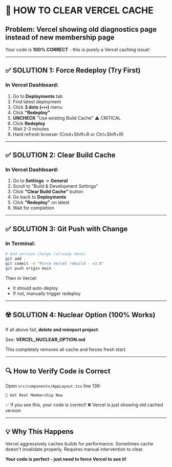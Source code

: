 # 🔄 HOW TO CLEAR VERCEL CACHE

## Problem: Vercel showing old diagnostics page instead of new membership page

Your code is **100% CORRECT** - this is purely a Vercel caching issue!

---

## ✅ SOLUTION 1: Force Redeploy (Try First)

### In Vercel Dashboard:
1. Go to **Deployments** tab
2. Find latest deployment
3. Click **3 dots (•••)** menu
4. Click **"Redeploy"**
5. **UNCHECK** "Use existing Build Cache" ⚠️ CRITICAL
6. Click **Redeploy**
7. Wait 2-3 minutes
8. Hard refresh browser (Cmd+Shift+R or Ctrl+Shift+R)

---

## ✅ SOLUTION 2: Clear Build Cache

### In Vercel Dashboard:
1. Go to **Settings** → **General**
2. Scroll to "Build & Development Settings"
3. Click **"Clear Build Cache"** button
4. Go back to **Deployments**
5. Click **"Redeploy"** on latest
6. Wait for completion

---

## ✅ SOLUTION 3: Git Push with Change

### In Terminal:
```bash
# Add version change (already done)
git add .
git commit -m "Force Vercel rebuild - v3.0"
git push origin main
```

Then in Vercel:
- It should auto-deploy
- If not, manually trigger redeploy

---

## ☢️ SOLUTION 4: Nuclear Option (100% Works)

If all above fail, **delete and reimport project**:

See: **VERCEL_NUCLEAR_OPTION.md**

This completely removes all cache and forces fresh start.

---

## 🔍 How to Verify Code is Correct

Open `src/components/AppLayout.tsx` line 136:
```tsx
🎯 Get Real Membership Now
```

✅ If you see this, your code is correct!
❌ Vercel is just showing old cached version

---

## 💡 Why This Happens

Vercel aggressively caches builds for performance.
Sometimes cache doesn't invalidate properly.
Requires manual intervention to clear.

**Your code is perfect - just need to force Vercel to see it!**
